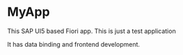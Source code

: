 # MyApp
This SAP UI5 based Fiori app.
This is just a test application

It has data binding and frontend development.
